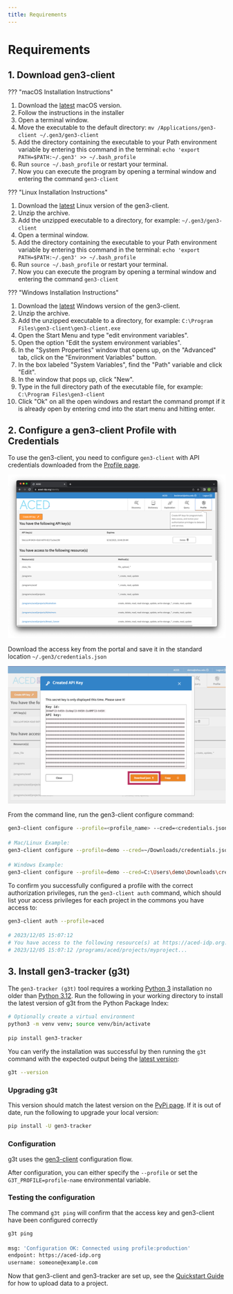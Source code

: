 ```yaml
---
title: Requirements
---
```


# Requirements

## 1. Download gen3-client

??? "macOS Installation Instructions"
 1. Download the [latest](https://github.com/uc-cdis/cdis-data-client/releases) macOS version.
 2. Follow the instructions in the installer
 3. Open a terminal window.
 4. Move the executable to the default directory: `mv /Applications/gen3-client ~/.gen3/gen3-client`
 5. Add the directory containing the executable to your Path environment variable by entering this command in the terminal: `echo 'export PATH=$PATH:~/.gen3' >> ~/.bash_profile`
 6. Run `source ~/.bash_profile` or restart your terminal.
 7. Now you can execute the program by opening a terminal window and entering the command `gen3-client`

??? "Linux Installation Instructions"
 1. Download the [latest](https://github.com/uc-cdis/cdis-data-client/releases) Linux version of the gen3-client.
 2. Unzip the archive.
 3. Add the unzipped executable to a directory, for example: `~/.gen3/gen3-client`
 4. Open a terminal window.
 5. Add the directory containing the executable to your Path environment variable by entering this command in the terminal: `echo 'export PATH=$PATH:~/.gen3' >> ~/.bash_profile`
 6. Run `source ~/.bash_profile` or restart your terminal.
 7. Now you can execute the program by opening a terminal window and entering the command `gen3-client`

??? "Windows Installation Instructions"
 1. Download the [latest](https://github.com/uc-cdis/cdis-data-client/releases) Windows version of the gen3-client.
 2. Unzip the archive.
 3. Add the unzipped executable to a directory, for example: `C:\Program Files\gen3-client\gen3-client.exe`
 4. Open the Start Menu and type "edit environment variables".
 5. Open the option "Edit the system environment variables".
 6. In the "System Properties" window that opens up, on the "Advanced" tab, click on the "Environment Variables" button.
 7. In the box labeled "System Variables", find the "Path" variable and click "Edit".
 8. In the window that pops up, click "New".
 9. Type in the full directory path of the executable file, for example: `C:\Program Files\gen3-client`
 10. Click "Ok" on all the open windows and restart the command prompt if it is already open by entering cmd into the start menu and hitting enter.

## 2. Configure a gen3-client Profile with Credentials

To use the gen3-client, you need to configure  `gen3-client` with API credentials downloaded from the [Profile page](https://aced-idp.org/Profile).

![Gen3 Profile page](images/profile.png)

Download the access key from the portal and save it in the standard location `~/.gen3/credentials.json`

![Gen3 Credentials](images/credentials.png)

From the command line, run the gen3-client configure command:

```sh
gen3-client configure --profile=<profile_name> --cred=<credentials.json> --apiendpoint=https://aced-idp.org

# Mac/Linux Example:
gen3-client configure --profile=demo --cred=~/Downloads/credentials.json --apiendpoint=https://aced-idp.org

# Windows Example:
gen3-client configure --profile=demo --cred=C:\Users\demo\Downloads\credentials.json --apiendpoint=https://aced-idp.org
```

To confirm you successfully configured a profile with the correct authorization privileges, run the `gen3-client auth` command, which should list your access privileges for each project in the commons you have access to:

```sh
gen3-client auth --profile=aced

# 2023/12/05 15:07:12
# You have access to the following resource(s) at https://aced-idp.org:
# 2023/12/05 15:07:12 /programs/aced/projects/myproject...
```

## 3. Install gen3-tracker (g3t)

The `gen3-tracker (g3t)` tool requires a working [Python 3](https://www.python.org/downloads/) installation no older than [Python 3.12](https://www.python.org/downloads/release/python-3120/). Run the following in your working directory to install the latest version of g3t from the Python Package Index:

```sh
# Optionally create a virtual environment
python3 -m venv venv; source venv/bin/activate

pip install gen3-tracker
```

You can verify the installation was successful by then running the `g3t` command with the expected output being the [latest version](https://pypi.org/project/gen3-tracker/#history):

```sh
g3t --version
```

### Upgrading g3t

This version should match the latest version on the [PyPi page](https://pypi.org/project/gen3-tracker/). If it is out of date, run the following to upgrade your local version:

```sh
pip install -U gen3-tracker
```

### Configuration

g3t uses the [gen3-client](https://gen3.org/resources/user/gen3-client/#2-configure-a-profile-with-credentials) configuration flow.

After configuration, you can either specify the `--profile` or set the `G3T_PROFILE=profile-name` environmental variable.

### Testing the configuration

The command `g3t ping` will confirm that the access key and gen3-client have been configured correctly

```sh
g3t ping

msg: 'Configuration OK: Connected using profile:production'
endpoint: https://aced-idp.org
username: someone@example.com
```

Now that gen3-client and gen3-tracker are set up, see the [Quickstart Guide](/workflows/quick-start-guide) for how to upload data to a project.